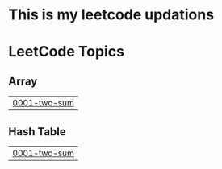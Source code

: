 ﻿# This is my leetcode updations



<!---LeetCode Topics Start-->
# LeetCode Topics
## Array
|  |
| ------- |
| [0001-two-sum](https://github.com/AnshadMV/LeetCode/tree/master/0001-two-sum) |
## Hash Table
|  |
| ------- |
| [0001-two-sum](https://github.com/AnshadMV/LeetCode/tree/master/0001-two-sum) |
<!---LeetCode Topics End-->